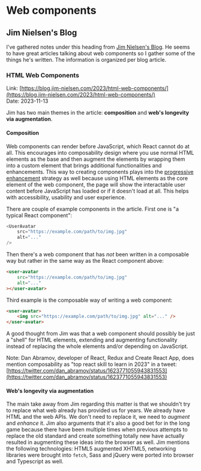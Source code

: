# Web components

## Jim Nielsen's Blog

I've gathered notes under this heading from [Jim Nielsen's Blog](https://blog.jim-nielsen.com/). He seems to have great articles talking about web components so I gather some of the things he's written. The information is organized per blog article.

### HTML Web Components

Link: [https://blog.jim-nielsen.com/2023/html-web-components/](https://blog.jim-nielsen.com/2023/html-web-components/)  
Date: 2023-11-13

Jim has two main themes in the article: **composition** and **web's longevity via augmentation**.

#### Composition

Web components can render before JavaScript, which React cannot do at all. This encourages into composability design where you use normal HTML elements as the base and then augment the elements by wrapping them into a custom element that brings additional functionalities and enhancements. This way to creating components plays into the [progressive enhancement](https://en.wikipedia.org/wiki/Progressive_enhancement) strategy as well because using HTML elements as the core element of the web component, the page will show the interactable user content before JavaScript has loaded or if it doesn't load at all. This helps with accessibility, usability and user experience.

There are couple of example components in the article. First one is "a typical React component":

```javascript
<UserAvatar
    src="https://example.com/path/to/img.jpg"
    alt="..."
/>
```

Then there's a web component that has *not* been written in a composable way but rather in the same way as the React component above:

```html
<user-avatar
    src="https://example.com/path/to/img.jpg"
    alt="..."
></user-avatar>

```

Third example is the composable way of writing a web component:

```html
<user-avatar>
    <img src="https://example.com/path/to/img.jpg" alt="..." />
</user-avatar>
```

A good thought from Jim was that a web component should possibly be just a "shell" for HTML elements, extending and augmenting functionality instead of replacing the whole elements and/or depending on JavaScript.

Note: Dan Abramov, developer of React, Redux and Create React App, does mention composability as "top react skill to learn in 2023" in a tweet: [https://twitter.com/dan_abramov/status/1623771055943831553](https://twitter.com/dan_abramov/status/1623771055943831553)

#### Web's longevity via augmentation

The main take away from Jim regarding this matter is that we shouldn't try to replace what web already has provided us for years. We already have HTML and the web APIs. We don't need to replace it, we need to *augment* and *enhance* it. Jim also arguments that it's also a good bet for in the long game because there have been multiple times when previous attempts to replace the old standard and create something totally new have actually resulted in augmenting these ideas into the browser as well. Jim mentions the following technologies: HTML5 augmented XHTML5, networking libraries were brought into `fetch`, Sass and jQuery were ported into browser and Typescript as well.

